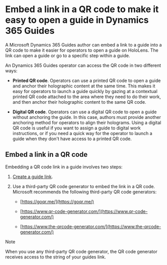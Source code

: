 

# Embed a link in a QR code to make it easy to open a guide in Dynamics 365 Guides

A Microsoft Dynamics 365 Guides author can embed a link to a guide into a QR code to make it easier for operators to open a guide on HoloLens. The link can open a guide or 
go to a specific step within a guide.

An Dynamics 365 Guides operator can access the QR code in two different ways:

- **Printed QR code**. Operators can use a printed QR code to open a guide and anchor their holographic content at the same time. This makes it easy for operators to 
launch a guide quickly by gazing at a contextual printed QR code attached to the area where they need to do their work, and then anchor their holographic content 
to the same QR code.

- **Digital QR code**. Operators can use a digital QR code to open a guide without anchoring the guide. In this case, authors must provide another 
anchoring method for operators to align their holograms. Using a digital QR code is useful if you want to assign a guide to digital work instructions, 
or if you need a quick way for the operator to launch a guide when they don't have access to a printed QR code.

## Embed a link in a QR code

Embedding a QR code link in a guide involves two steps:

1. [Create a guide link](pc-app-copy-link-guide-step.md). 

2. Use a third-party QR code generator to embed the link in a QR code. Microsoft recommends the following third-party QR code generators:

    - [https://goqr.me/](https://goqr.me/)    
    
    - [https://www.qr-code-generator.com/](https://www.qr-code-generator.com/)
    
    - [https://www.the-qrcode-generator.com/](https://www.the-qrcode-generator.com/)

 
> [!NOTE]
> When you use any third-party QR code generator, the QR code generator receives access to the string of your guides link.
